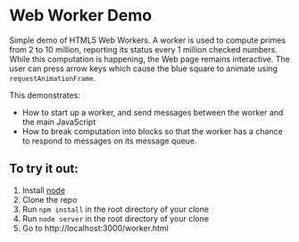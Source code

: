 # Web Worker Demo

Simple demo of HTML5 Web Workers. A worker is used to compute primes from 2 to 10 million, reporting its status every 1 million checked numbers. While this computation is happening, the Web page remains interactive. The user can press arrow keys which cause the blue square to animate using ```requestAnimationFrame```.

This demonstrates:

* How to start up a worker, and send messages between the worker and the main JavaScript
* How to break computation into blocks so that the worker has a chance to respond to messages on its message queue.

## To try it out:

1. Install [node](http://nodejs.org/)
2. Clone the repo
3. Run ```npm install``` in the root directory of your clone
4. Run ```node server``` in the root directory of your clone
5. Go to http://localhost:3000/worker.html

